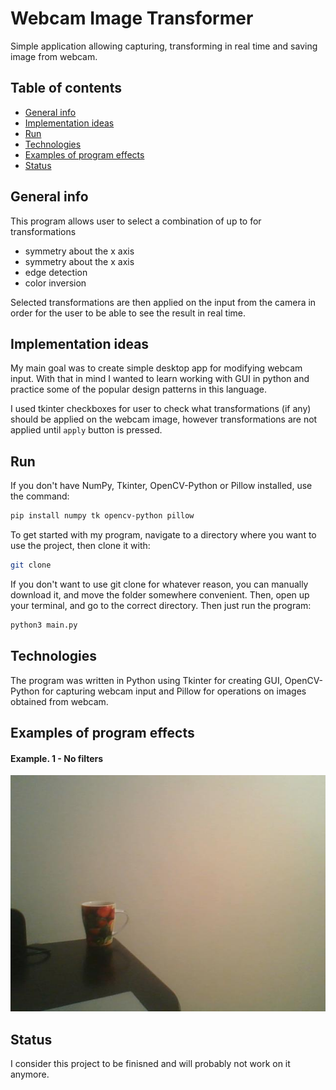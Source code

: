 # Webcam Image Transformer

Simple application allowing capturing, transforming in real time and saving image from webcam.

## Table of contents
* [General info](#general-info)
* [Implementation ideas](#implementation-ideas)
* [Run](#run)
* [Technologies](#technologies)
* [Examples of program effects](#examples-of-program-effects)
* [Status](#status)

## General info

This program allows user to select a combination of up to for transformations
- symmetry about the x axis
- symmetry about the x axis
- edge detection
- color inversion

Selected transformations are then applied on the input from the camera in order for the user to be able to see the result in real time.

## Implementation ideas

My main goal was to create simple desktop app for modifying webcam input. With that in mind I wanted to learn working with GUI in python and practice some of the popular design patterns in this language.

I used tkinter checkboxes for user to check what transformations (if any) should be applied on the webcam image, however transformations are not applied until `apply` button is pressed.

## Run

If you don't have NumPy, Tkinter, OpenCV-Python or Pillow installed, use the command:
```bash
pip install numpy tk opencv-python pillow
```
To get started with my program, navigate to a directory where you want to use the project, then clone it with:
```bash
git clone 
```
If you don't want to use git clone for whatever reason, you can manually download it, and move the folder somewhere convenient. Then, open up your terminal, and go to the correct directory. Then just run the program:
```bash
python3 main.py
```

## Technologies

The program was written in Python using Tkinter for creating GUI, OpenCV-Python for capturing webcam input and Pillow for operations on images obtained from webcam.

## Examples of program effects

#### Example. 1 - No filters 
![example1](https://github.com/WWykret/Webcam-Image-Transformer/blob/main/examples/example1.jpg)

## Status

I consider this project to be finisned and will probably not work on it anymore.